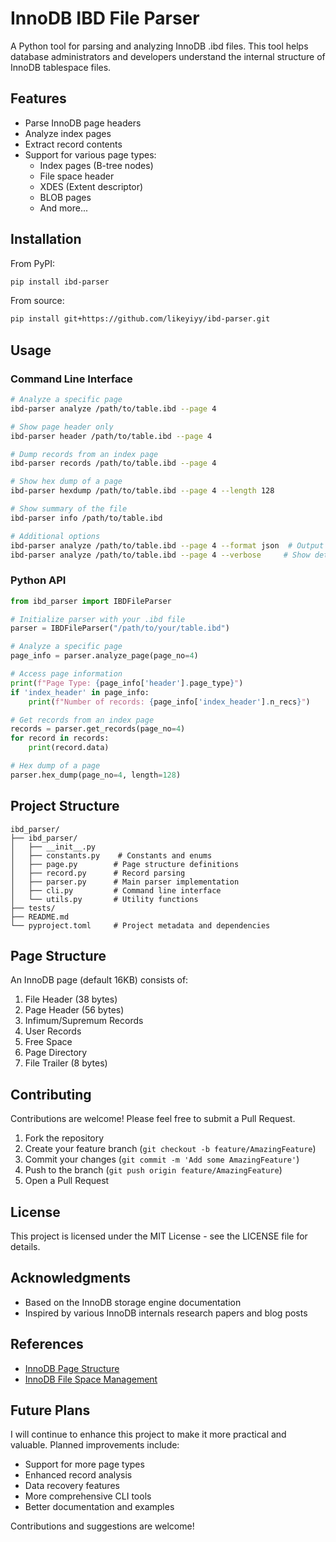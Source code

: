 # InnoDB IBD File Parser

A Python tool for parsing and analyzing InnoDB .ibd files. This tool helps database administrators and developers understand the internal structure of InnoDB tablespace files.

## Features

- Parse InnoDB page headers
- Analyze index pages
- Extract record contents
- Support for various page types:
  - Index pages (B-tree nodes)
  - File space header
  - XDES (Extent descriptor)
  - BLOB pages
  - And more...

## Installation

From PyPI:
```bash
pip install ibd-parser
```

From source:
```bash
pip install git+https://github.com/likeyiyy/ibd-parser.git
```

## Usage

### Command Line Interface

```bash
# Analyze a specific page
ibd-parser analyze /path/to/table.ibd --page 4

# Show page header only
ibd-parser header /path/to/table.ibd --page 4

# Dump records from an index page
ibd-parser records /path/to/table.ibd --page 4

# Show hex dump of a page
ibd-parser hexdump /path/to/table.ibd --page 4 --length 128

# Show summary of the file
ibd-parser info /path/to/table.ibd

# Additional options
ibd-parser analyze /path/to/table.ibd --page 4 --format json  # Output in JSON format
ibd-parser analyze /path/to/table.ibd --page 4 --verbose     # Show detailed information
```

### Python API

```python
from ibd_parser import IBDFileParser

# Initialize parser with your .ibd file
parser = IBDFileParser("/path/to/your/table.ibd")

# Analyze a specific page
page_info = parser.analyze_page(page_no=4)

# Access page information
print(f"Page Type: {page_info['header'].page_type}")
if 'index_header' in page_info:
    print(f"Number of records: {page_info['index_header'].n_recs}")

# Get records from an index page
records = parser.get_records(page_no=4)
for record in records:
    print(record.data)

# Hex dump of a page
parser.hex_dump(page_no=4, length=128)
```

## Project Structure

```
ibd_parser/
├── ibd_parser/
│   ├── __init__.py
│   ├── constants.py    # Constants and enums
│   ├── page.py        # Page structure definitions
│   ├── record.py      # Record parsing
│   ├── parser.py      # Main parser implementation
│   ├── cli.py         # Command line interface
│   └── utils.py       # Utility functions
├── tests/
├── README.md
└── pyproject.toml     # Project metadata and dependencies
```

## Page Structure

An InnoDB page (default 16KB) consists of:

1. File Header (38 bytes)
2. Page Header (56 bytes)
3. Infimum/Supremum Records
4. User Records
5. Free Space
6. Page Directory
7. File Trailer (8 bytes)

## Contributing

Contributions are welcome! Please feel free to submit a Pull Request.

1. Fork the repository
2. Create your feature branch (`git checkout -b feature/AmazingFeature`)
3. Commit your changes (`git commit -m 'Add some AmazingFeature'`)
4. Push to the branch (`git push origin feature/AmazingFeature`)
5. Open a Pull Request

## License

This project is licensed under the MIT License - see the LICENSE file for details.

## Acknowledgments

- Based on the InnoDB storage engine documentation
- Inspired by various InnoDB internals research papers and blog posts

## References

- [InnoDB Page Structure](https://dev.mysql.com/doc/refman/8.0/en/innodb-page-structure.html)
- [InnoDB File Space Management](https://dev.mysql.com/doc/refman/8.0/en/innodb-file-space.html)

## Future Plans

I will continue to enhance this project to make it more practical and valuable. Planned improvements include:

- Support for more page types
- Enhanced record analysis
- Data recovery features
- More comprehensive CLI tools
- Better documentation and examples

Contributions and suggestions are welcome!
